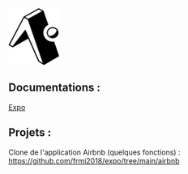 <img src="https://github.com/frmi2018/frmi2018/blob/main/assets/logos/expo.png"  width="100" height=auto>

## Documentations :

[Expo](https://docs.expo.dev/)

## Projets :

Clone de l'application Airbnb (quelques fonctions) : https://github.com/frmi2018/expo/tree/main/airbnb
